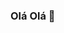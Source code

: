 ### Olá Olá 👋
<!--
 #### Meu nome é Edison Soares, sou de São Paulo - Brazil, estudante de Análise e Desenvolvimento de Sistemas, utilizo o Github como ferramenta para consolidar meus aprenzados em HTML, CSS, Java, Python, PHP, SQL e MySQL  e divulga-los.         
obrigado pela visíta e acesse minhas redes.
Here are some ideas to get you started:

- 🔭 I’m currently working on ...
- 🌱 I’m currently learning ...
- 👯 I’m looking to collaborate on ...
- 🤔 I’m looking for help with ...
- 💬 Ask me about ...
- 📫 How to reach me: ...
- 😄 Pronouns: ...
- ⚡ Fun fact: ...
-->

